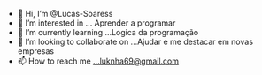 - 👋 Hi, I’m @Lucas-Soaress
- 👀 I’m interested in ... Aprender a programar
- 🌱 I’m currently learning ...Logica da programação
- 💞️ I’m looking to collaborate on ...Ajudar e me destacar em novas empresas
- 📫 How to reach me ...luknha69@gmail.com

<!---
Lucas-Soaress/Lucas-Soaress is a ✨ special ✨ repository because its `README.md` (this file) appears on your GitHub profile.
You can click the Preview link to take a look at your changes.
--->
